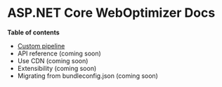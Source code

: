 # ASP.NET Core WebOptimizer Docs

**Table of contents**

- [Custom pipeline](custom-pipeline.md)
- API reference (coming soon)
- Use CDN (coming soon)
- Extensibility (coming soon)
- Migrating from bundleconfig.json (coming soon)
